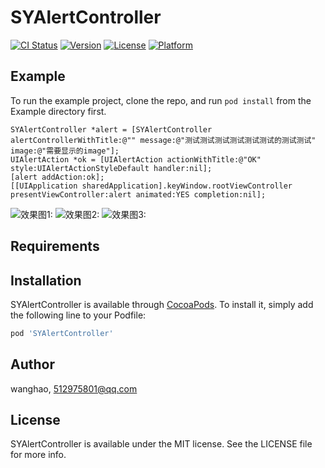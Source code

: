 # SYAlertController

[![CI Status](https://img.shields.io/travis/wanghao/SYAlertController.svg?style=flat)](https://travis-ci.org/wanghao/SYAlertController)
[![Version](https://img.shields.io/cocoapods/v/SYAlertController.svg?style=flat)](https://cocoapods.org/pods/SYAlertController)
[![License](https://img.shields.io/cocoapods/l/SYAlertController.svg?style=flat)](https://cocoapods.org/pods/SYAlertController)
[![Platform](https://img.shields.io/cocoapods/p/SYAlertController.svg?style=flat)](https://cocoapods.org/pods/SYAlertController)

## Example

To run the example project, clone the repo, and run `pod install` from the Example directory first.

```
SYAlertController *alert = [SYAlertController alertControllerWithTitle:@"" message:@"测试测试测试测试测试测试的测试测试" image:@"需要显示的image"];
UIAlertAction *ok = [UIAlertAction actionWithTitle:@"OK" style:UIAlertActionStyleDefault handler:nil];
[alert addAction:ok];
[[UIApplication sharedApplication].keyWindow.rootViewController presentViewController:alert animated:YES completion:nil];

```

![效果图1:](https://github.com/wanghao20150901/SYAlertController/tree/master/Example/SYAlertController/180047@2x.png)
![效果图2:](https://github.com/wanghao20150901/SYAlertController/tree/master/Example/SYAlertController/180125@2x.png)
![效果图3:](https://github.com/wanghao20150901/SYAlertController/tree/master/Example/SYAlertController/180019@2x.png)

## Requirements

## Installation

SYAlertController is available through [CocoaPods](https://cocoapods.org). To install
it, simply add the following line to your Podfile:

```ruby
pod 'SYAlertController'
```

## Author

wanghao, 512975801@qq.com

## License

SYAlertController is available under the MIT license. See the LICENSE file for more info.
